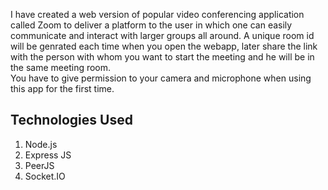 I have created a web version of popular video conferencing application called Zoom to deliver a platform to the user in which one can easily communicate and interact with larger groups all around.
A unique room id will be genrated each time when you open the webapp, later share the link with the person with whom you want to start the meeting and he will be in the same meeting room. <br/>
You have to give permission to your camera and microphone when using this app for the first time.

## Technologies Used ##
 1) Node.js
 2) Express JS
 3) PeerJS
 4) Socket.IO

